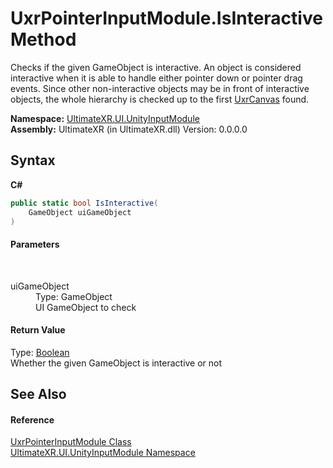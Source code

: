 # UxrPointerInputModule.IsInteractive Method 
 

Checks if the given GameObject is interactive. An object is considered interactive when it is able to handle either pointer down or pointer drag events. Since other non-interactive objects may be in front of interactive objects, the whole hierarchy is checked up to the first <a href="T_UltimateXR_UI_UnityInputModule_UxrCanvas">UxrCanvas</a> found.

**Namespace:**&nbsp;<a href="N_UltimateXR_UI_UnityInputModule">UltimateXR.UI.UnityInputModule</a><br />**Assembly:**&nbsp;UltimateXR (in UltimateXR.dll) Version: 0.0.0.0

## Syntax

**C#**<br />
``` C#
public static bool IsInteractive(
	GameObject uiGameObject
)
```


#### Parameters
&nbsp;<dl><dt>uiGameObject</dt><dd>Type: GameObject<br />UI GameObject to check</dd></dl>

#### Return Value
Type: <a href="https://docs.microsoft.com/dotnet/api/system.boolean" target="_blank" rel="noopener noreferrer">Boolean</a><br />Whether the given GameObject is interactive or not

## See Also


#### Reference
<a href="T_UltimateXR_UI_UnityInputModule_UxrPointerInputModule">UxrPointerInputModule Class</a><br /><a href="N_UltimateXR_UI_UnityInputModule">UltimateXR.UI.UnityInputModule Namespace</a><br />